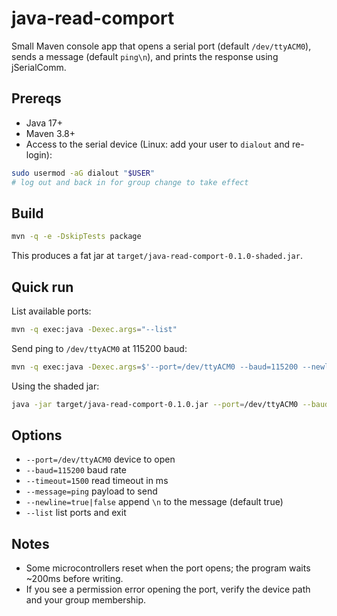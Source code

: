 # java-read-comport

Small Maven console app that opens a serial port (default `/dev/ttyACM0`), sends a message (default `ping\n`), and prints the response using jSerialComm.

## Prereqs
- Java 17+
- Maven 3.8+
- Access to the serial device (Linux: add your user to `dialout` and re-login):

```bash
sudo usermod -aG dialout "$USER"
# log out and back in for group change to take effect
```

## Build
```bash
mvn -q -e -DskipTests package
```
This produces a fat jar at `target/java-read-comport-0.1.0-shaded.jar`.

## Quick run
List available ports:
```bash
mvn -q exec:java -Dexec.args="--list"
```
Send ping to `/dev/ttyACM0` at 115200 baud:
```bash
mvn -q exec:java -Dexec.args=$'--port=/dev/ttyACM0 --baud=115200 --newline=false --message=ping\r'
```
Using the shaded jar:
```bash
java -jar target/java-read-comport-0.1.0.jar --port=/dev/ttyACM0 --baud=115200 --newline=false --message=$'ping\r'
```

## Options
- `--port=/dev/ttyACM0` device to open
- `--baud=115200` baud rate
- `--timeout=1500` read timeout in ms
- `--message=ping` payload to send
- `--newline=true|false` append `\n` to the message (default true)
- `--list` list ports and exit

## Notes
- Some microcontrollers reset when the port opens; the program waits ~200ms before writing.
- If you see a permission error opening the port, verify the device path and your group membership.
